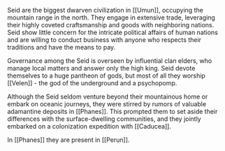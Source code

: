 Seid are the biggest dwarven civilization in [[Umun]], occupying the mountain range in the north. They engage in extensive trade, leveraging their highly coveted craftsmanship and goods with neighboring nations. Seid show little concern for the intricate political affairs of human nations and are willing to conduct business with anyone who respects their traditions and have the means to pay.

Governance among the Seid is overseen by influential clan elders, who manage local matters and answer only the high king. Seid devote themselves to a huge pantheon of gods, but most of all they worship [[Velen]] - the god of the underground and a psychopomp. 

Although the Seid seldom venture beyond their mountainous home or embark on oceanic journeys, they were stirred by rumors of valuable adamantine deposits in [[Phanes]]. This prompted them to set aside their differences with the surface-dwelling communities, and they jointly embarked on a colonization expedition with [[Caducea]].

In [[Phanes]] they are present in [[Perun]].